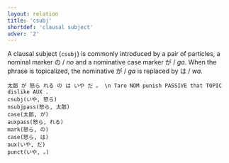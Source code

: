 ```yaml
---
layout: relation
title: 'csubj'
shortdef: 'clausal subject'
udver: '2'
---
```


A clausal subject (`csubj`) is commonly introduced by a pair of particles,
a nominal marker の / *no* and a nominative case marker が / *ga*.
When the phrase is topicalized, the nominative が / *ga* is replaced by は / *wa*.

~~~ sdparse
太郎 が 怒ら れる の は いや だ 。 \n Taro NOM punish PASSIVE that TOPIC dislike AUX .
csubj(いや, 怒ら)
nsubjpass(怒ら, 太郎)
case(太郎, が)
auxpass(怒ら, れる)
mark(怒ら, の)
case(怒ら, は)
aux(いや, だ)
punct(いや, 。)
~~~

<!-- Interlanguage links updated St lis 3 20:58:48 CET 2021 -->

